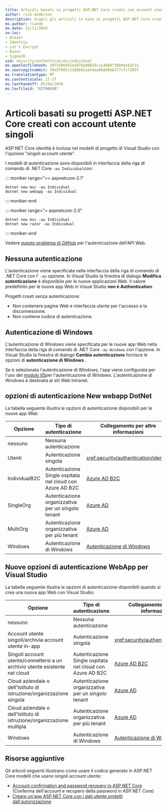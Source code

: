 ```yaml
---
title: Articoli basati su progetti ASP.NET Core creati con account utente singoli
author: rick-anderson
description: Scopri gli articoli in base ai progetti ASP.NET Core creati con singoli account utente.
ms.author: riande
ms.date: 12/11/2019
no-loc:
- Blazor
- Identity
- Let's Encrypt
- Razor
- SignalR
uid: security/authentication/individual
ms.openlocfilehash: 26f53b6452e307bbd0816c1a3604f38b04c6af15
ms.sourcegitcommit: 70e5f982c218db82aa54aa8b8d96b377cfc7283f
ms.translationtype: MT
ms.contentlocale: it-IT
ms.lasthandoff: 05/04/2020
ms.locfileid: "82768650"
---
```

# <a name="articles-based-on-aspnet-core-projects-created-with-individual-user-accounts"></a>Articoli basati su progetti ASP.NET Core creati con account utente singoli

ASP.NET Core identità è inclusa nei modelli di progetto di Visual Studio con l'opzione "singoli account utente".

I modelli di autenticazione sono disponibili in interfaccia della riga di comando di .NET Core `-au Individual`con:

::: moniker range=">= aspnetcore-2.1"

```dotnetcli
dotnet new mvc -au Individual
dotnet new webapp -au Individual
```

::: moniker-end

::: moniker range="= aspnetcore-2.0"

```dotnetcli
dotnet new mvc -au Individual
dotnet new razor -au Individual
```

::: moniker-end

Vedere [questo problema di GitHub](https://github.com/dotnet/AspNetCore/issues/5833) per l'autenticazione dell'API Web.

<a name="no"></a>

## <a name="no-authentication"></a>Nessuna autenticazione

L'autenticazione viene specificata nella interfaccia della riga di comando di .NET Core con l' `-au` opzione. In Visual Studio la finestra di dialogo **Modifica autenticazione** è disponibile per le nuove applicazioni Web. Il valore predefinito per le nuove app Web in Visual Studio **non è Authentication**.

Progetti creati senza autenticazione:

* Non contenere pagine Web e interfaccia utente per l'accesso e la disconnessione.
* Non contiene codice di autenticazione.

<a name="win"></a>

## <a name="windows-authentication"></a>Autenticazione di Windows

L'autenticazione di Windows viene specificata per le nuove app Web nella interfaccia della riga di comando di .NET Core `-au Windows` con l'opzione. In Visual Studio la finestra di dialogo **Cambia autenticazione** fornisce le opzioni di **autenticazione di Windows** .

Se è selezionata l'autenticazione di Windows, l'app viene configurata per l'uso del [modulo IIS](xref:host-and-deploy/iis/modules)per l'autenticazione di Windows. L'autenticazione di Windows è destinata ai siti Web Intranet.

## <a name="dotnet-new-webapp-authentication-options"></a>opzioni di autenticazione New webapp DotNet

La tabella seguente illustra le opzioni di autenticazione disponibili per le nuove app Web:

| Opzione | Tipo di autenticazione | Collegamento per altre informazioni |
 | ----------------- | ------------ | ---------- |
| nessuno            |  Nessuna autenticazione | | 
| Utenti      |  Autenticazione singola | <xref:security/authentication/identity>
| IndividualB2C   |  Autenticazione Single ospitata nel cloud con Azure AD B2C | [Azure AD B2C](/azure/active-directory-b2c/) |
| SingleOrg       |  Autenticazione organizzativa per un singolo tenant | [Azure AD](/azure/active-directory/develop/quickstart-v2-aspnet-core-webapp) |
| MultiOrg        |  Autenticazione organizzativa per più tenant | [Azure AD](/azure/active-directory/develop/quickstart-v2-aspnet-core-webapp) |
| Windows         |  Autenticazione di Windows | [Autenticazione di Windows](xref:security/authentication/windowsauth)

## <a name="visual-studio-new-webapp-authentication-options"></a>Nuove opzioni di autenticazione WebApp per Visual Studio

La tabella seguente illustra le opzioni di autenticazione disponibili quando si crea una nuova app Web con Visual Studio:

| Opzione | Tipo di autenticazione | Collegamento per altre informazioni |
 | ----------------- | ------------ | ---------- |
| nessuno            |  Nessuna autenticazione | | 
| Account utente singoli/archivia account utente in-app |  Autenticazione singola | <xref:security/authentication/identity> |
| Singoli account utente/connettersi a un archivio utente esistente nel cloud |  Autenticazione Single ospitata nel cloud con Azure AD B2C | [Azure AD B2C](/azure/active-directory-b2c/) |
| Cloud aziendale o dell'Istituto di istruzione/organizzazione singola  |  Autenticazione organizzativa per un singolo tenant | [Azure AD](/azure/active-directory/develop/quickstart-v2-aspnet-core-webapp) |
| Cloud aziendale o dell'Istituto di istruzione/organizzazione multipla |  Autenticazione organizzativa per più tenant | [Azure AD](/azure/active-directory/develop/quickstart-v2-aspnet-core-webapp) |
| Windows         |  Autenticazione di Windows | [Autenticazione di Windows](xref:security/authentication/windowsauth)

## <a name="additional-resources"></a>Risorse aggiuntive

Gli articoli seguenti illustrano come usare il codice generato in ASP.NET Core modelli che usano singoli account utente:

* [Account confirmation and password recovery in ASP.NET Core](xref:security/authentication/accconfirm) (Conferma dell'account e recupero della password in ASP.NET Core)
* [Creare un'app ASP.NET Core con i dati utente protetti dall'autorizzazione](xref:security/authorization/secure-data)
